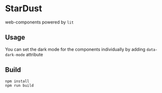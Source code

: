 # StarDust

web-components powered by `lit`

## Usage

You can set the dark mode for the components individually by adding `data-dark-mode` attribute

## Build

```sh
npm install
npm run build
```
